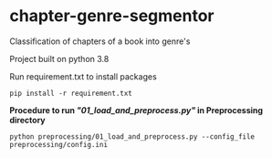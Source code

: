 # chapter-genre-segmentor
Classification of chapters of a book into genre's 

Project built on python 3.8

Run requirement.txt to install packages

```buildoutcfg
pip install -r requirement.txt
```

**Procedure to run _"01_load_and_preprocess.py"_ in Preprocessing directory**
```buildoutcfg
python preprocessing/01_load_and_preprocess.py --config_file preprocessing/config.ini
```




